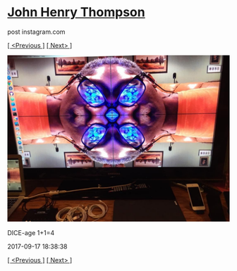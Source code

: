 # [John Henry Thompson](../README.md)
post instagram.com

[[ <Previous ]](2017-09-17-3.md) [[ Next> ]](2017-09-17-5.md)

[![](../media/2017-09-17/DICE-age-1-1-4.jpg)](../README.md)

DICE-age 1+1=4

2017-09-17 18:38:38

[[ <Previous ]](2017-09-17-3.md) [[ Next> ]](2017-09-17-5.md)